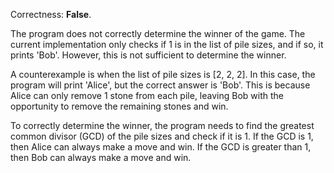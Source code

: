 Correctness: **False**.

The program does not correctly determine the winner of the game. The current implementation only checks if 1 is in the list of pile sizes, and if so, it prints 'Bob'. However, this is not sufficient to determine the winner.

A counterexample is when the list of pile sizes is [2, 2, 2]. In this case, the program will print 'Alice', but the correct answer is 'Bob'. This is because Alice can only remove 1 stone from each pile, leaving Bob with the opportunity to remove the remaining stones and win.

To correctly determine the winner, the program needs to find the greatest common divisor (GCD) of the pile sizes and check if it is 1. If the GCD is 1, then Alice can always make a move and win. If the GCD is greater than 1, then Bob can always make a move and win.